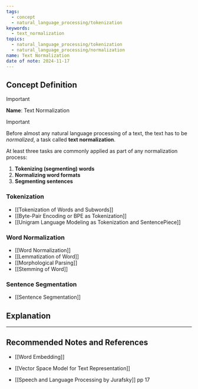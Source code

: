 ```yaml
---
tags:
  - concept
  - natural_language_processing/tokenization
keywords:
  - text_normalization
topics:
  - natural_language_processing/tokenization
  - natural_language_processing/normalization
name: Text Normalization
date of note: 2024-11-17
---
```


## Concept Definition

>[!important]
>**Name**: Text Normalization

>[!important]
>Before almost any natural language processing of a text, the text has to be *normalized*, a task called **text normalization**. 
>
>At least three tasks are commonly applied as part of any normalization process: 
>1. **Tokenizing (segmenting) words** 
>2. **Normalizing word formats** 
>3. **Segmenting sentences**

### Tokenization

- [[Tokenization of Words and Subwords]]
- [[Byte-Pair Encoding or BPE as Tokenization]]
- [[Unigram Language Modeling as Tokenization and SentencePiece]]

### Word Normalization

- [[Word Normalization]]
- [[Lemmatization of Word]]
- [[Morphological Parsing]]
- [[Stemming of Word]]

### Sentence Segmentation

- [[Sentence Segmentation]]


## Explanation





-----------
##  Recommended Notes and References



- [[Word Embedding]]
- [[Vector Space Model for Text Representation]]


- [[Speech and Language Processing by Jurafsky]] pp 17